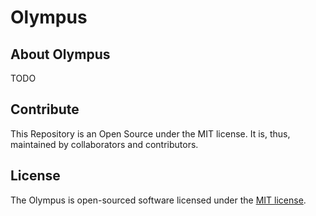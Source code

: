 # Olympus

## About Olympus

TODO

## Contribute

This Repository is an Open Source under the MIT license. It is, thus, maintained by collaborators and contributors.

## License

The Olympus is open-sourced software licensed under the [MIT license](https://opensource.org/licenses/MIT).
